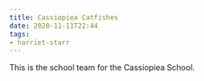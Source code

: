 ```yaml
---
title: Cassiopiea Catfishes
date: 2020-11-11T22:44
tags:
- harriet-starr
---
```


This is the school team for the Cassiopiea School. 

